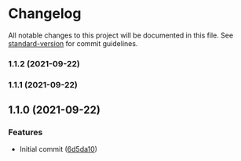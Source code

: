 # Changelog

All notable changes to this project will be documented in this file. See [standard-version](https://github.com/conventional-changelog/standard-version) for commit guidelines.

### 1.1.2 (2021-09-22)

### 1.1.1 (2021-09-22)

## 1.1.0 (2021-09-22)


### Features

* Initial commit ([6d5da10](https://github.com/mir-dit/apollo-link-batch-alias/commit/6d5da10cc01826dd35ef0a8b2fff67d29cfd0dd9))
